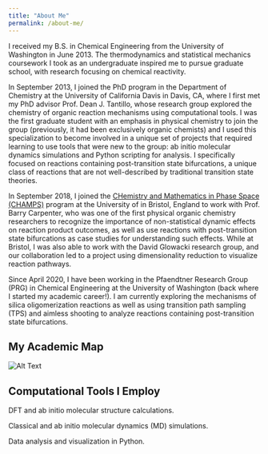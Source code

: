 ```yaml
---
title: "About Me"
permalink: /about-me/
---
```


I received my B.S. in Chemical Engineering from the University of Washington in June 2013. The thermodynamics and statistical mechanics coursework I took as an undergraduate inspired me to pursue graduate school, with research focusing on chemical reactivity. 

In September 2013, I joined the PhD program in the Department of Chemistry at the University of California Davis in Davis, CA, where I first met my PhD advisor Prof. Dean J. Tantillo, whose research group explored the chemistry of organic reaction mechanisms using computational tools. I was the first graduate student with an emphasis in physical chemistry to join the group (previously, it had been exclusively organic chemists) and I used this specialization to become involved in a unique set of projects that required learning to use tools that were new to the group: ab initio molecular dynamics simulations and Python scripting for analysis. I specifically focused on reactions containing post-transition state bifurcations, a unique class of reactions that are not well-described by traditional transition state theories. 

In September 2018, I joined the [CHemistry and Mathematics in Phase Space (CHAMPS)](https://champsproject.com) program at the University of in Bristol, England to work with Prof. Barry Carpenter, who was one of the first physical organic chemistry researchers to recognize the importance of non-statistical dynamic effects on reaction product outcomes, as well as use reactions with post-transition state bifurcations as case studies for understanding such effects. While at Bristol, I was also able to work with the David Glowacki research group, and our collaboration led to a project using dimensionality reduction to visualize reaction pathways. 

Since April 2020, I have been working in the Pfaendtner Research Group (PRG) in Chemical Engineering at the University of Washington (back where I started my academic career!). I am currently exploring the mechanisms of silica oligomerization reactions as well as using transition path sampling (TPS) and aimless shooting to analyze reactions containing post-transition state bifurcations. 

## My Academic Map
![Alt Text](/jobmap/job_map_animated_v1.gif)

## Computational Tools I Employ

DFT and ab initio molecular structure calculations. 

Classical and ab initio molecular dynamics (MD) simulations. 

Data analysis and visualization in Python.  
